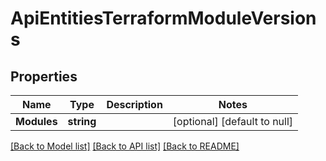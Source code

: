 # ApiEntitiesTerraformModuleVersions

## Properties
Name | Type | Description | Notes
------------ | ------------- | ------------- | -------------
**Modules** | **string** |  | [optional] [default to null]

[[Back to Model list]](../README.md#documentation-for-models) [[Back to API list]](../README.md#documentation-for-api-endpoints) [[Back to README]](../README.md)


